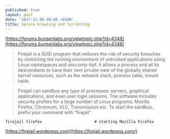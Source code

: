 ```yaml
---
published: true
layout: post
date: '2017-11-09 09:46 +0100'
title: Secure browsing and torrenting
---
```

[https://forums.bunsenlabs.org/viewtopic.php?id=4348](https://forums.bunsenlabs.org/viewtopic.php?id=4348)

> Firejail is a SUID program that reduces the risk of security breaches by restricting the running environment of untrusted applications using Linux namespaces and seccomp-bpf. It allows a process and all its descendants to have their own private view of the globally shared kernel resources, such as the network stack, process table, mount table.

> Firejail can sandbox any type of processes: servers, graphical applications, and even user login sessions. The software includes security profiles for a large number of Linux programs: Mozilla Firefox, Chromium, VLC, Transmission etc. To start the sandbox, prefix your command with “firejail”

    firejail firefox                       # starting Mozilla Firefox
    
[https://firejail.wordpress.com](https://firejail.wordpress.com/)
